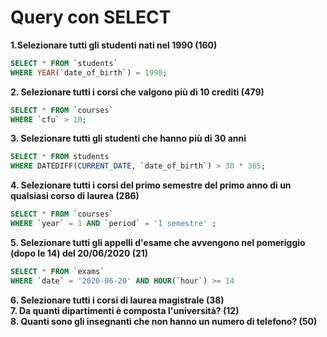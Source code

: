 # Query con SELECT

**1.Selezionare tutti gli studenti nati nel 1990 (160)**

```sql
SELECT * FROM `students`
WHERE YEAR(`date_of_birth`) = 1990;
```

**2. Selezionare tutti i corsi che valgono più di 10 crediti (479)**

```sql
SELECT * FROM `courses`
WHERE `cfu` > 10;
```

**3. Selezionare tutti gli studenti che hanno più di 30 anni**

```sql
SELECT * FROM students
WHERE DATEDIFF(CURRENT_DATE, `date_of_birth`) > 30 * 365;
```

**4. Selezionare tutti i corsi del primo semestre del primo anno di un qualsiasi corso di laurea (286)**

```sql
SELECT * FROM `courses`
WHERE `year` = 1 AND `period` = 'I semestre' ;
```

**5. Selezionare tutti gli appelli d'esame che avvengono nel pomeriggio (dopo le 14) del 20/06/2020 (21)**

```sql
SELECT * FROM `exams`
WHERE `date` = '2020-06-20' AND HOUR(`hour`) >= 14
```

**6. Selezionare tutti i corsi di laurea magistrale (38)**  
**7. Da quanti dipartimenti è composta l'università? (12)**  
**8. Quanti sono gli insegnanti che non hanno un numero di telefono? (50)**
